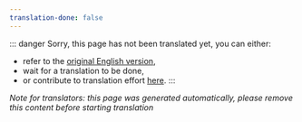 ```yaml
---
translation-done: false
---
```

::: danger
Sorry, this page has not been translated yet, you can either:
- refer to the [original English version](<../../../cs/about/mapping-supports.md>),
- wait for a translation to be done,
- or contribute to translation effort [here](https://github.com/bsmg/wiki).
:::

_Note for translators: this page was generated automatically, please remove this content before starting translation_
